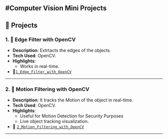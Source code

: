 #Computer Vision Mini Projects
---

## 🚀 Projects

### 1. 👤 Edge Filter with OpenCV
- **Description**: Extrtacts the edges of the objects.
- **Tech Used**: OpenCV.
- **Highlights**:
  - Works in real-time.
- 📂[`1_Edge_Filter_with_OpenCV`](./Edge_Filter_with_OpenCV/CVPro2Code.py) 

---

### 2. 🎯 Motion Filtering with OpenCV
- **Description**: It tracks the Motion of the object in real-time.
- **Tech Used**: OpenCV.
- **Highlights**:
  - Useful for Motion Detection for Security Purposes
  - Live object tracking visualization.
- 📂 [`2_Motion_Filtering_with_OpenCV`](./Motion_Filtering_with_OpenCV/CVPro1Code.py)

---

